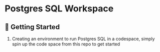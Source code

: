 # Postgres SQL Workspace

## 🚀 Getting Started

1. Creating an environment to run Postgres SQL in a codespace, simply spin up the code space from this repo to get started
